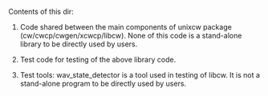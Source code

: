 Contents of this dir:

1. Code shared between the main components of unixcw package
   (cw/cwcp/cwgen/xcwcp/libcw). None of this code is a stand-alone library to
   be directly used by users.

2. Test code for testing of the above library code.

3. Test tools: wav\_state\_detector is a tool used in testing of libcw. It is
   not a stand-alone program to be directly used by users.


